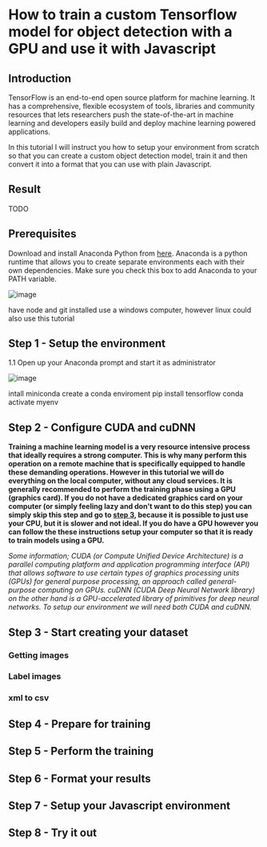 # How to train a custom Tensorflow model for object detection with a GPU and use it with Javascript

## **Introduction**

TensorFlow is an end-to-end open source platform for machine learning. It has a comprehensive, flexible ecosystem of tools, libraries and community resources that lets researchers push the state-of-the-art in machine learning and developers easily build and deploy machine learning powered applications.

In this tutorial I will instruct you how to setup your environment from scratch so that you can create a custom object detection model, train it and then convert it into a format that you can use with plain Javascript.

## **Result**

TODO

## Prerequisites

Download and install Anaconda Python from [here](https://www.anaconda.com/products/distribution). Anaconda is a python runtime that allows you to create separate environments each with their own dependencies. Make sure you check this box to add Anaconda to your PATH variable.

![image](https://user-images.githubusercontent.com/5618925/183266721-55589cee-9e5b-4331-a1ff-6af87fb3b7d8.png)

have node and git installed
use a windows computer, however linux could also use this tutorial

## **Step 1 - Setup the environment**

1.1 Open up your Anaconda prompt and start it as administrator

![image](https://user-images.githubusercontent.com/5618925/183266926-5da658db-a195-40ea-a75e-fe56527da97e.png)


intall miniconda
create a conda enviroment
pip install tensorflow
conda activate myenv

## **Step 2 - Configure CUDA and cuDNN**

**Training a machine learning model is a very resource intensive process that ideally requires a strong computer. This is why many perform this operation on a remote machine that is specifically equipped to handle these demanding operations. However in this tutorial we will do everything on the local computer, without any cloud services. It is generally recommended to perform the training phase using a GPU (graphics card). If you do not have a dedicated graphics card on your computer (or simply feeling lazy and don't want to do this step) you can simply skip this step and go to [step 3](#step-3---start-creating-your-dataset), because it is possible to just use your CPU, but it is slower and not ideal. If you do have a GPU however you can follow the these instructions setup your computer so that it is ready to train models using a GPU.**

*Some information; CUDA (or Compute Unified Device Architecture) is a parallel computing platform and application programming interface (API) that allows software to use certain types of graphics processing units (GPUs) for general purpose processing, an approach called general-purpose computing on GPUs. cuDNN (CUDA Deep Neural Network library) on the other hand is a GPU-accelerated library of primitives for deep neural networks. To setup our environment we will need both CUDA and cuDNN.*

## **Step 3 - Start creating your dataset**

### Getting images
### Label images
### xml to csv

## **Step 4 - Prepare for training**

## **Step 5 - Perform the training**

## **Step 6 - Format your results**

## **Step 7 - Setup your Javascript environment**

## **Step 8 - Try it out**


